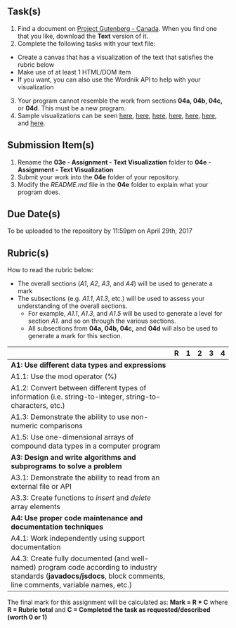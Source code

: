 Task(s)
-------
1. Find a document on [Project Gutenberg - Canada](http://www.gutenberg.ca/#h3completecatalogue).  When you find one that you like, download the **Text** version of it.
2. Complete the following tasks with your text file:
  * Create a canvas that has a visualization of the text that satisfies the rubric below
  * Make use of at least 1 HTML/DOM item
  * If you want, you can also use the Wordnik API to help with your visualization
3. Your program cannot resemble the work from sections **04a, 04b, 04c,** or **04d**.  This must be a new program.
4. Sample visualizations can be seen [here][1], [here][2], [here][3], [here][4], [here][5], [here][6], and [here][7].

[1]: http://www.tibco.com/blog/wp-content/uploads/2014/04/color-bloom.jpg
[2]: https://s-media-cache-ak0.pinimg.com/236x/cf/63/56/cf635663f03b34a4c74033f6d0d353e7.jpg
[3]: http://blog.blprnt.com/wp-content/uploads/2010/11/more-500x281.png
[4]: https://upload.wikimedia.org/wikipedia/commons/9/9b/Social_Network_Analysis_Visualization.png
[5]: http://cs.smith.edu/dftwiki/images/thumb/3/30/StanfordDissertationVisualization.png/500px-StanfordDissertationVisualization.png
[6]: http://static.decontextualize.com/snaps/wordcloud.png
[7]: http://www.creativeapplications.net/wp-content/uploads/2010/01/fontane00-640x334.png

Submission Item(s)
------------------
1. Rename the **03e - Assignment - Text Visualization** folder to **04e - Assignment - Text Visualization**
2. Submit your work into the **04e** folder of your repository.
3. Modify the _README.md_ file in the **04e** folder to explain what your program does.

Due Date(s)
-----------
To be uploaded to the repository by 11:59pm on April 29th, 2017

Rubric(s)
---------
How to read the rubric below:
* The overall sections (_A1_, _A2_, _A3_, and _A4_) will be used to generate a mark
* The subsections (e.g. _A1.1_, _A1.3_, etc.) will be used to assess your understanding of the overall sections.
  * For example, _A1.1_, _A1.3_, and _A1.5_ will be used to generate a level for section _A1_. and so on through the various sections.
  * All subsections from **04a, 04b, 04c,** and **04d** will also be used to generate a mark for this section.

|                                          | R    | 1    | 2    | 3    | 4    |
| ---------------------------------------- | ---- | ---- | ---- | ---- | ---- |
| **A1: Use different data types and expressions**  | | | | | |
| A1.1: Use the mod operator (%) |      |      |      |      |      |
| A1.2: Convert between different types of information (i.e. string-to-integer, string-to-characters, etc.)  | | | | | |
| A1.3: Demonstrate the ability to use non-numeric comparisons  | | | | | |
| A1.5: Use one-dimensional arrays of compound data types in a computer program  | | | | | |
| **A3: Design and write algorithms and subprograms to solve a problem**  | | | | | |
| A3.1: Demonstrate the ability to read from an external file or API  | | | | | |
| A3.3: Create functions to _insert_ and _delete_ array elements  | | | | | |
| **A4: Use proper code maintenance and documentation techniques**  | | | | | |
| A4.1: Work independently using support documentation  | | | | | |
| A4.3: Create fully documented (and well-named) program code according to industry standards (**javadocs/jsdocs**, block comments, line comments, variable names, etc.)  | | | | | |

The final mark for this assignment will be calculated as: __Mark = R * C__ where **R = Rubric total** and **C = Completed the task as requested/described (worth 0 or 1)**